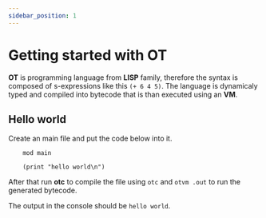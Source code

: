 ```yaml
---
sidebar_position: 1
---
```


# Getting started with OT

**OT** is programming language from **LISP** family, therefore the syntax is composed of s-expressions like this `(+ 6 4 5)`. The language is dynamicaly typed and compiled into bytecode that is than executed using an **VM**.    


## Hello world

Create an main file and put the code below into it.

```
    mod main

    (print "hello world\n")
```

After that run **otc** to compile the file using `otc` and `otvm .out` to run the generated bytecode.

The output in the console should be `hello world`.